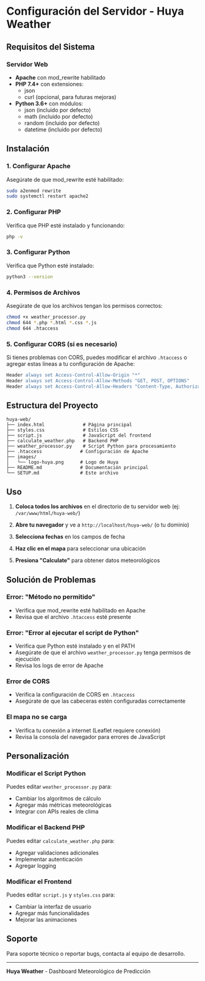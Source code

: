 # Configuración del Servidor - Huya Weather

## Requisitos del Sistema

### Servidor Web
- **Apache** con mod_rewrite habilitado
- **PHP 7.4+** con extensiones:
  - json
  - curl (opcional, para futuras mejoras)
- **Python 3.6+** con módulos:
  - json (incluido por defecto)
  - math (incluido por defecto)
  - random (incluido por defecto)
  - datetime (incluido por defecto)

## Instalación

### 1. Configurar Apache
Asegúrate de que mod_rewrite esté habilitado:
```bash
sudo a2enmod rewrite
sudo systemctl restart apache2
```

### 2. Configurar PHP
Verifica que PHP esté instalado y funcionando:
```bash
php -v
```

### 3. Configurar Python
Verifica que Python esté instalado:
```bash
python3 --version
```

### 4. Permisos de Archivos
Asegúrate de que los archivos tengan los permisos correctos:
```bash
chmod +x weather_processor.py
chmod 644 *.php *.html *.css *.js
chmod 644 .htaccess
```

### 5. Configurar CORS (si es necesario)
Si tienes problemas con CORS, puedes modificar el archivo `.htaccess` o agregar estas líneas a tu configuración de Apache:
```apache
Header always set Access-Control-Allow-Origin "*"
Header always set Access-Control-Allow-Methods "GET, POST, OPTIONS"
Header always set Access-Control-Allow-Headers "Content-Type, Authorization"
```

## Estructura del Proyecto

```
huya-web/
├── index.html              # Página principal
├── styles.css              # Estilos CSS
├── script.js               # JavaScript del frontend
├── calculate_weather.php   # Backend PHP
├── weather_processor.py    # Script Python para procesamiento
├── .htaccess              # Configuración de Apache
├── images/
│   └── logo-huya.png      # Logo de Huya
├── README.md              # Documentación principal
└── SETUP.md               # Este archivo
```

## Uso

1. **Coloca todos los archivos** en el directorio de tu servidor web (ej: `/var/www/html/huya-web/`)

2. **Abre tu navegador** y ve a `http://localhost/huya-web/` (o tu dominio)

3. **Selecciona fechas** en los campos de fecha

4. **Haz clic en el mapa** para seleccionar una ubicación

5. **Presiona "Calculate"** para obtener datos meteorológicos

## Solución de Problemas

### Error: "Método no permitido"
- Verifica que mod_rewrite esté habilitado en Apache
- Revisa que el archivo `.htaccess` esté presente

### Error: "Error al ejecutar el script de Python"
- Verifica que Python esté instalado y en el PATH
- Asegúrate de que el archivo `weather_processor.py` tenga permisos de ejecución
- Revisa los logs de error de Apache

### Error de CORS
- Verifica la configuración de CORS en `.htaccess`
- Asegúrate de que las cabeceras estén configuradas correctamente

### El mapa no se carga
- Verifica tu conexión a internet (Leaflet requiere conexión)
- Revisa la consola del navegador para errores de JavaScript

## Personalización

### Modificar el Script Python
Puedes editar `weather_processor.py` para:
- Cambiar los algoritmos de cálculo
- Agregar más métricas meteorológicas
- Integrar con APIs reales de clima

### Modificar el Backend PHP
Puedes editar `calculate_weather.php` para:
- Agregar validaciones adicionales
- Implementar autenticación
- Agregar logging

### Modificar el Frontend
Puedes editar `script.js` y `styles.css` para:
- Cambiar la interfaz de usuario
- Agregar más funcionalidades
- Mejorar las animaciones

## Soporte

Para soporte técnico o reportar bugs, contacta al equipo de desarrollo.

---

**Huya Weather** - Dashboard Meteorológico de Predicción


